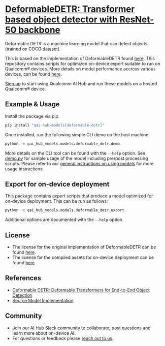 # [DeformableDETR: Transformer based object detector with ResNet-50 backbone](https://aihub.qualcomm.com/models/deformable_detr)

Deformable DETR is a machine learning model that can detect objects (trained on COCO dataset).

This is based on the implementation of DeformableDETR found [here](https://github.com/fundamentalvision/Deformable-DETR). This repository contains scripts for optimized on-device
export suitable to run on Qualcomm® devices. More details on model performance
accross various devices, can be found [here](https://aihub.qualcomm.com/models/deformable_detr).

[Sign up](https://myaccount.qualcomm.com/signup) to start using Qualcomm AI Hub and run these models on a hosted Qualcomm® device.




## Example & Usage

Install the package via pip:
```bash
pip install "qai-hub-models[deformable-detr]"
```


Once installed, run the following simple CLI demo on the host machine:

```bash
python -m qai_hub_models.models.deformable_detr.demo
```
More details on the CLI tool can be found with the `--help` option. See
[demo.py](demo.py) for sample usage of the model including pre/post processing
scripts. Please refer to our [general instructions on using
models](../../../#getting-started) for more usage instructions.

## Export for on-device deployment

This package contains export scripts that produce a model optimized for
on-device deployment. This can be run as follows:

```bash
python -m qai_hub_models.models.deformable_detr.export
```
Additional options are documented with the `--help` option.


## License
* The license for the original implementation of DeformableDETR can be found
  [here](https://github.com/facebookresearch/detr/blob/main/LICENSE).
* The license for the compiled assets for on-device deployment can be found [here](https://qaihub-public-assets.s3.us-west-2.amazonaws.com/qai-hub-models/Qualcomm+AI+Hub+Proprietary+License.pdf)


## References
* [Deformable DETR: Deformable Transformers for End-to-End Object Detection](https://arxiv.org/abs/2010.04159)
* [Source Model Implementation](https://github.com/fundamentalvision/Deformable-DETR)



## Community
* Join [our AI Hub Slack community](https://aihub.qualcomm.com/community/slack) to collaborate, post questions and learn more about on-device AI.
* For questions or feedback please [reach out to us](mailto:ai-hub-support@qti.qualcomm.com).

